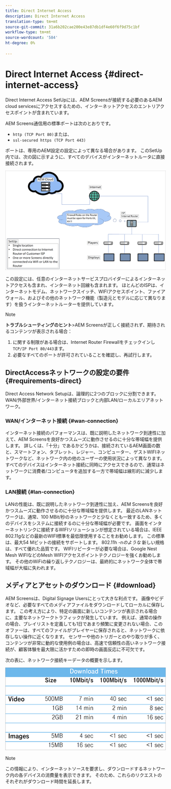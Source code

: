 ```yaml
---
title: Direct Internet Access
description: Direct Internet Access
translation-type: tm+mt
source-git-commit: 31a6b202cae200e43e87db1df4e60f6f9d75c1bf
workflow-type: tm+mt
source-wordcount: '584'
ht-degree: 0%

---
```



# Direct Internet Access {#direct-internet-access}

Direct Internet Access SetUpには、AEM Screensが接続する必要のあるAEM cloud servicesにアクセスするための、インターネットアクセスのエントリアクセスポイントが含まれています。

AEM Screens通信用の標準ポートは次のとおりです。
* `http (TCP Port 80)`または、
* `ssl-secured https (TCP Port 443)`

ポートは、専用のAEM設定の設定によって異なる場合があります。 このSetUp内では、次の図に示すように、すべてのデバイスがインターネットルータに直接接続されます。

![](/help/assets/direct-access-2.png)

この設定には、任意のインターネットサービスプロバイダーによるインターネットアクセスも含まれ、インターネット回線も含まれます。 ほとんどのISPは、インターネットモデム、ネットワークスイッチ、WIFIアクセスポイント、ファイアウォール、およびその他のネットワーク機能（製造元とモデルに応じて異なります）を扱うインターネットルーターを提供しています。

>[!NOTE]
>**トラブルシューティングのヒント&#x200B;**>AEM Screensが正しく接続されず、期待されるコンテンツが表示される場合：
>
>1. に関する制限がある場合は、Internet Router Firewallをチェックインし `TCP/IP Port 80/443`ます。
>1. 必要なすべてのポートが許可されていることを確認し、再試行します。


## DirectAccessネットワークの設定の要件 {#requirements-direct}

Direct Access Network Setupは、論理的に2つのブロックに分割できます。 WAN/外部世界/インターネット接続ブロックと内部LAN/ローカルエリアネットワーク。

### WAN/インターネット接続 {#wan-connection}

インターネット接続のパフォーマンスは、既に説明したネットワーク到達性に加えて、AEM Screensを良好かつスムーズに動作させるのに十分な帯域幅を提供します。 詳しくは、「十分」であるかどうかは、接続されているAEM画面の数と、スマートフォン、タブレット、レジャー、コンピューター、ゲストWIFIネットワークなど、ネットワーク内の他のユーザーの使用状況によって異なります。
すべてのデバイスはインターネット接続に同時にアクセスできるので、通常はネットワークに消費者/コンピュータを追加する一方で帯域幅は線形的に減少します。

### LAN接続 {#lan-connection}

LANの性能は、既に説明したネットワーク到達性に加え、AEM Screensを良好かつスムーズに動作させるのに十分な帯域幅を提供します。 最近のLANネットワークは、通常、100 MBit/秒のネットワークと少なくとも一致するため、多くのデバイスをシステムに接続するのに十分な帯域幅が必要です。
画面をインターネットリンクに接続するWIFIソリューションが想定されている場合は、IEEE 802.11gなどの最新のWIFI標準を最低限使用することをお勧めします。 この標準は、最大54 Mビットの接続をサポートします。 802.11h *-nのような* 新しい規格は、すべて優れた品質です。 WIFIリピーターが必要な場合は、Google Nest Mesh WIFIなどのMesh WIFIアクセスポイントテクノロジーを強くお勧めします。
その他のWiFiの繰り返しテクノロジーは、最終的にネットワーク全体で帯域幅が大幅に失われます。

## メディアとアセットのダウンロード {#download}

AEM Screensは、Digital Signage Usersにとって大きな利点です。 画像やビデオなど、必要なすべてのメディアファイルをダウンロードしてローカルに保存します。 この考え方により、特定の画面に新しいコンテンツが表示される場合に、主要なネットワークトラフィックが発生しています。
例えば、通常の操作の場合、プレイリストを定義しても1日であまり頻繁に変更されない場合、このオファーは、すべてのファイルがプレイヤーに保存されると、ネットワークに依存しない操作に近くなります。
センサーや他のトリガーとのやり取りが多く、コンテンツが非常に動的な使用例の場合は、高速で信頼性の高いネットワーク接続が、顧客体験を最大限に活かすための即時の画面反応に不可欠です。

次の表に、ネットワーク接続キーデータの概要を示します。

![](/help/assets/download-times-direct.png)

>[!NOTE]
>この情報により、インターネットソースを要求し、ダウンロードするネットワーク内の各デバイスの消費量を表示できます。 そのため、これらのリクエストのそれぞれがダウンロード時間を延長します。
